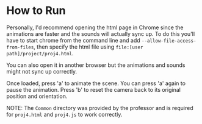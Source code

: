 # How to Run
Personally, I'd recommend opening the html page in Chrome since the animations are faster and the sounds will actually sync up.  To do this you'll have to start chrome from the command line and add `--allow-file-access-from-files`, then specify the html file using `file:[user path]/project/proj4.html`.

You can also open it in another browser but the animations and sounds might not sync up correctly.

Once loaded, press 'a' to animate the scene.  You can press 'a' again to pause the animation.  Press 'b' to reset the camera back to its original position and orientation.

NOTE: The `Common` directory was provided by the professor and is required for `proj4.html` and `proj4.js` to work correctly.
